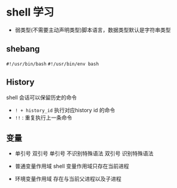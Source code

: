 # shell 学习
- 弱类型(不需要主动声明类型)脚本语言，数据类型默认是字符串类型

## shebang
`#!/usr/bin/bash`
`#!/usr/bin/env bash`

## History
shell 会话可以保留历史的命令
- `! + history_id` 执行对应history id 的命令
- `!!` : 重复执行上一条命令

## 变量
- 单引号 双引号
单引号 不识别特殊语法
双引号 识别特殊语法

- 普通变量作用域
shell 变量作用域只存在当前进程

- 环境变量作用域
存在与当前父进程以及子进程
